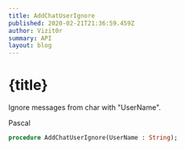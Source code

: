 ```yaml
---
title: AddChatUserIgnore
published: 2020-02-21T21:36:59.459Z
author: Vizit0r
summary: API
layout: blog
---
```


# {title}

Ignore messages from char with "UserName".

Pascal

```pascal
procedure AddChatUserIgnore(UserName : String);
```



